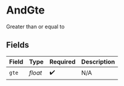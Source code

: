 # AndGte

Greater than or equal to


## Fields

| Field              | Type               | Required           | Description        |
| ------------------ | ------------------ | ------------------ | ------------------ |
| `gte`              | *float*            | :heavy_check_mark: | N/A                |